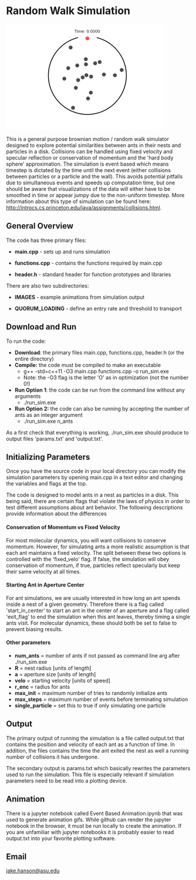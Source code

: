 # Random Walk Simulation
![alt text](https://github.com/jakehanson/Random-Walk-Simulation/blob/dev/IMAGES/n20_good.gif)

This is a general purpose brownian motion / random walk simulator designed to explore potential similarities between ants in their nests and particles in a disk. Collisions can be handled using fixed velocity and specular reflection or conservation of momentum and the 'hard body sphere' approximation. The simulation is event based which means timestep is dictated by the time until the next event (either collisions between particles or a particle and the wall). This avoids potential pitfalls due to simultaneous events and speeds up computation time, but one should be aware that visualizations of the data will either have to be smoothed in time or appear jumpy due to the non-uniform timestep. More information about this type of simulation can be found here: http://introcs.cs.princeton.edu/java/assignments/collisions.html.

## General Overview

The code has three primary files:
* **main.cpp** - sets up and runs simulation

* **functions.cpp** - contains the functions required by main.cpp

* **header.h** - standard header for function prototypes and libraries

There are also two subdirectories:
* **IMAGES** - example animations from simulation output

* **QUORUM_LOADING** - define an entry rate and threshold to transport


## Download and Run
To run the code:

* **Download**: the primary files main.cpp, functions.cpp, header.h (or the entire directory)
* **Compile:** the code must be compiled to make an executable
  * g++ -std=c++11 -O3 main.cpp functions.cpp -o run_sim.exe
  * Note: the -O3 flag is the letter 'O' as in optimization (not the number 0!)
* **Run Option 1**: the code can be run from the command line without any arguments
  * ./run_sim.exe
* **Run Option 2:** the code can also be running by accepting the number of ants as an integer argument
  *  ./run_sim.exe n_ants

As a first check that everything is working, ./run_sim.exe should produce to output files 'params.txt' and 'output.txt'.

## Initializing Parameters

Once you have the source code in your local directory you can modify the simulation parameters by opening main.cpp in a text editor and changing the variables and flags at the top.

The code is designed to model ants in a nest as particles in a disk. This being said, there are certain flags that violate the laws of physics in order to test different assumptions about ant behavior. The following descriptions provide information about the differences 

#### Conservation of Momentum vs Fixed Velocity
For most molecular dynamics, you will want collisions to conserve momentum. However, for simulating ants a more realistic assumption is that each ant maintains a fixed velocity. The split between these two options is controlled with the 'fixed_velo' flag. If false, the simulation will obey conservation of momentum, if true, particles reflect specularly but keep their same velocity at all times.

#### Starting Ant in Aperture Center
For ant simulations, we are usually interested in how long an ant spends inside a nest of a given geometry. Therefore there is a flag called 'start_in_center' to start an ant in the center of an aperture and a flag called 'exit_flag' to end the simulation when this ant leaves, thereby timing a single ants visit. For molecular dynamics, these should both be set to false to prevent biasing results.

#### Other parameters

* **num_ants** = number of ants if not passed as command line arg after ./run_sim.exe
* **R** = nest radius [units of length]
* **a** = aperture size [units of length]
* **velo** = starting velocity [units of speed]
* **r_enc** = radius for ants
* **max_init** = maximum number of tries to randomly initialize ants
* **max_steps** = maximum number of events before terminating simulation
* **single_particle** = set this to true if only simulating one particle

## Output

The primary output of running the simulation is a file called output.txt that contains the position and velocity of each ant as a function of time. In addition, the files contains the time the ant exited the nest as well a running number of collisions it has undergone.

The secondary output is params.txt which basically rewrites the parameters used to run the simulation. This file is especially relevant if simulation parameters need to be read into a plotting device.

## Animation
There is a jupyter notebook called Event Based Animation.ipynb that was used to generate animation gifs. While github can render the jupyter notebook in the browser, it must be run locally to create the animation. If you are unfamiliar with jupyter notebooks it is probably easier to read output.txt into your favorite plotting software.

## Email

jake.hanson@asu.edu